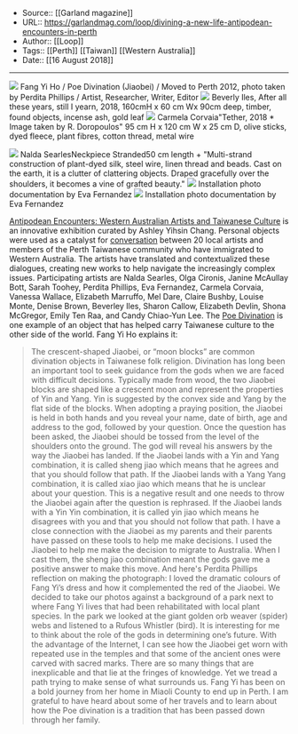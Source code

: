 ﻿
  * Source:: [[Garland magazine]]
  * URL:: https://garlandmag.com/loop/divining-a-new-life-antipodean-encounters-in-perth
  * Author:: [[Loop]]
  * Tags:: [[Perth]] [[Taiwan]] [[Western Australia]]
  * Date:: [[16 August 2018]]


* * *
[![](https://garlandmag.com/wp-content/uploads/2018/08/Clipboard-Image-995x1024.jpg)](https://garlandmag.com/wp-content/uploads/2018/08/Clipboard-Image.jpg)
     Fang Yi Ho / Poe Divination (Jiaobei) / Moved to Perth 2012, photo taken by Perdita Phillips / Artist, Researcher, Writer, Editor
[![](https://garlandmag.com/wp-content/uploads/2018/08/Beverly_Iles_2.jpg)](https://garlandmag.com/wp-content/uploads/2018/08/Beverly_Iles_2.jpg)
     Beverly Iles, After all these years, still I yearn, 2018, 160cmH x 60 cm Wx 90cm deep, timber, found objects, incense ash, gold leaf
[![](https://garlandmag.com/wp-content/uploads/2018/08/Carmela-Corvaia-Image2_detail-of-artwork-in-progress-1024x768.jpg)](https://garlandmag.com/wp-content/uploads/2018/08/Carmela-Corvaia-Image2_detail-of-artwork-in-progress.jpg)
     Carmela Corvaia"Tether, 2018 * Image taken by R. Doropoulos" 95 cm H x 120 cm W x 25 cm D, olive sticks, dyed fleece, plant fibres, cotton thread, metal wire
  

[![](https://garlandmag.com/wp-content/uploads/2018/08/Nalda_Searles.jpg)](https://garlandmag.com/wp-content/uploads/2018/08/Nalda_Searles.jpg)
     Nalda SearlesNeckpiece Stranded50 cm length + "Multi-strand construction of plant-dyed silk, steel wire, linen thread and beads. Cast on the earth, it is a clutter of clattering objects. Draped gracefully over the shoulders, it becomes a vine of grafted beauty."
[![](https://garlandmag.com/wp-content/uploads/2018/08/DSC1168-1024x684.jpg)](https://garlandmag.com/wp-content/uploads/2018/08/DSC1168.jpg)
     Installation photo documentation by Eva Fernandez
[![](https://garlandmag.com/wp-content/uploads/2018/08/DSC1227-1024x684.jpg)](https://garlandmag.com/wp-content/uploads/2018/08/DSC1227.jpg)
     Installation photo documentation by Eva Fernandez
  

[Antipodean Encounters: Western Australian Artists and Taiwanese Culture](http://www.mundaringartscentre.com.au/exhibitions/antipodean-encounters-western-australian-artists-and-taiwanese-culture) is an innovative exhibition curated by Ashley Yihsin Chang. Personal objects were used as a catalyst for [conversation](https://www.dropbox.com/s/ekevvaho8ozlbbe/Sildeshow%20of%20Women%20Project.mp4?dl=0) between 20 local artists and members of the Perth Taiwanese community who have immigrated to Western Australia.
The artists have translated and contextualized these dialogues, creating new works to help navigate the increasingly complex issues. Participating artists are Nalda Searles, Olga Cironis, Janine McAullay Bott, Sarah Toohey, Perdita Phillips, Eva Fernandez, Carmela Corvaia, Vanessa Wallace, Elizabeth Marruffo, Mel Dare, Claire Bushby, Louise Monte, Denise Brown, Beverley Iles, Sharon Callow, Elizabeth Devlin, Shona McGregor, Emily Ten Raa, and Candy Chiao-Yun Lee.
The [Poe Divination](https://en.wikipedia.org/wiki/Poe_divination) is one example of an object that has helped carry Taiwanese culture to the other side of the world.
Fang Yi Ho explains it:
> The crescent-shaped Jiaobei, or “moon blocks” are common divination objects in Taiwanese folk religion. Divination has long been an important tool to seek guidance from the gods when we are faced with difficult decisions. Typically made from wood, the two Jiaobei blocks are shaped like a crescent moon and represent the properties of Yin and Yang. Yin is suggested by the convex side and Yang by the flat side of the blocks. When adopting a praying position, the Jiaobei is held in both hands and you reveal your name, date of birth, age and address to the god, followed by your question. Once the question has been asked, the Jiaobei should be tossed from the level of the shoulders onto the ground. The god will reveal his answers by the way the Jiaobei has landed. If the Jiaobei lands with a Yin and Yang combination, it is called sheng jiao which means that he agrees and that you should follow that path. If the Jiaobei lands with a Yang Yang combination, it is called xiao jiao which means that he is unclear about your question. This is a negative result and one needs to throw the Jiaobei again after the question is rephrased. If the Jiaobei lands with a Yin Yin combination, it is called yin jiao which means he disagrees with you and that you should not follow that path. I have a close connection with the Jiaobei as my parents and their parents have passed on these tools to help me make decisions. I used the Jiaobei to help me make the decision to migrate to Australia. When I cast them, the sheng jiao combination meant the gods gave me a positive answer to make this move.
And here's Perdita Phillips reflection on making the photograph:
> I loved the dramatic colours of Fang Yi’s dress and how it complemented the red of the Jiaobei. We decided to take our photos against a background of a park next to where Fang Yi lives that had been rehabilitated with local plant species. In the park we looked at the giant golden orb weaver (spider) webs and listened to a Rufous Whistler (bird). It is interesting for me to think about the role of the gods in determining one’s future. With the advantage of the Internet, I can see how the Jiaobei get worn with repeated use in the temples and that some of the ancient ones were carved with sacred marks. There are so many things that are inexplicable and that lie at the fringes of knowledge. Yet we tread a path trying to make sense of what surrounds us. Fang Yi has been on a bold journey from her home in Miaoli County to end up in Perth. I am grateful to have heard about some of her travels and to learn about how the Poe divination is a tradition that has been passed down through her family.
